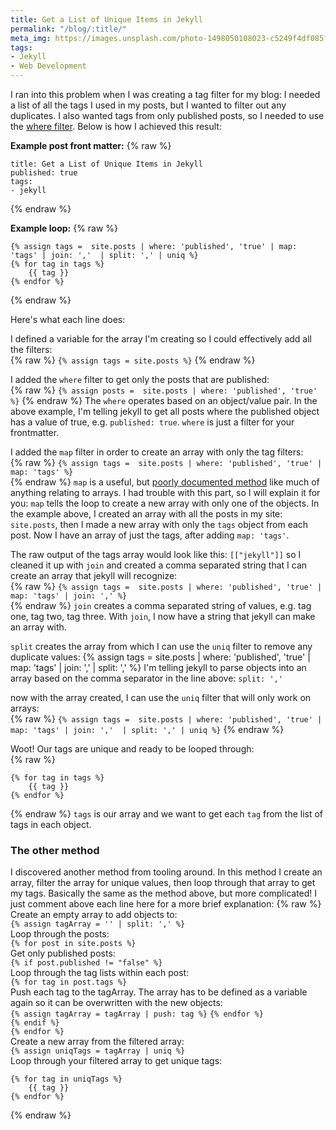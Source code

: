 ```yaml
---
title: Get a List of Unique Items in Jekyll
permalink: "/blog/:title/"
meta_img: https://images.unsplash.com/photo-1498050108023-c5249f4df085?ixid=MnwxMjA3fDB8MHxwaG90by1wYWdlfHx8fGVufDB8fHx8&ixlib=rb-1.2.1&auto=format&fit=crop&w=1052&q=80
tags:
- Jekyll
- Web Development
---
```


I ran into this problem when I was creating a tag filter for my blog: I needed a list of all the tags I used in my posts, but I wanted to filter out any duplicates. I also wanted tags from only published posts, so I needed to use the [where filter](https://www.siteleaf.com/blog/advanced-liquid-where/). Below is how I achieved this result:

**Example post front matter:**
{% raw %}
```
title: Get a List of Unique Items in Jekyll
published: true
tags:
- jekyll
```
{% endraw %}

**Example loop:**
{% raw %}
```
{% assign tags =  site.posts | where: 'published', 'true' | map: 'tags' | join: ','  | split: ',' | uniq %}
{% for tag in tags %}
    {{ tag }}
{% endfor %}
```
{% endraw %}

Here's what each line does:

I defined a variable for the array I'm creating so I could effectively add all the filters:  
{% raw %}
`{% assign tags = site.posts %}`
{% endraw %}

I added the `where` filter to get only the posts that are published:  
{% raw %}
`{% assign posts =  site.posts | where: 'published', 'true' %}`
{% endraw %}
The `where` operates based on an object/value pair. In the above example, I'm telling jekyll to get all posts where the published object has a value of true, e.g. `published: true`. `where` is just a filter for your frontmatter.

I added the `map` filter in order to create an array with only the tag filters:  
{% raw %}
`{% assign tags =  site.posts | where: 'published', 'true' | map: 'tags' %}`  
{% endraw %}
`map` is a useful, but [poorly documented method](https://shopify.github.io/liquid/filters/map/) like much of anything relating to arrays. I had trouble with this part, so I will explain it for you: `map` tells the loop to create a new array with only one of the objects. In the example above, I created an array with all the posts in my site: `site.posts`, then I made a new array with only the `tags` object from each post. Now I have an array of just the tags, after adding `map: 'tags'`.

The raw output of the tags array would look like this: `[["jekyll"]]` so I cleaned it up with `join` and created a comma separated string that I can create an array that jekyll will recognize:  
{% raw %}
`{% assign tags =  site.posts | where: 'published', 'true' | map: 'tags' | join: ',' %}`  
{% endraw %}
`join` creates a comma separated string of values, e.g. tag one, tag two, tag three. With `join`, I now have a string that jekyll can make an array with.

`split` creates the array from which I can use the `uniq` filter to remove any duplicate values:
{% assign tags =  site.posts | where: 'published', 'true' | map: 'tags' | join: ','  | split: ',' %}
I'm telling jekyll to parse objects into an array based on the comma separator in the line above: `split: ','`

now with the array created, I can use the `uniq` filter that will only work on arrays:  
{% raw %}
`{% assign tags =  site.posts | where: 'published', 'true' | map: 'tags' | join: ','  | split: ',' | uniq %}`
{% endraw %}

Woot! Our tags are unique and ready to be looped through:  
{% raw %}
```
{% for tag in tags %}
    {{ tag }}
{% endfor %}
```
{% endraw %}
`tags` is our array and we want to get each `tag` from the list of tags in each object.

### The other method

I discovered another method from tooling around. In this method I create an array, filter the array for unique values, then loop through that array to get my tags. Basically the same as the method above, but more complicated! I just comment above each line here for a more brief explanation:
{% raw %}
Create an empty array to add objects to:  
`{% assign tagArray = '' | split: ',' %}`  
Loop through the posts:  
`{% for post in site.posts %}`  
Get only published posts:  
`{% if post.published != "false" %}`  
    Loop through the tag lists within each post:  
    `{% for tag in post.tags %}`  
        Push each tag to the tagArray. The array has to be defined as a variable again so it can be overwritten with the new objects:    
        `{% assign tagArray = tagArray | push: tag %}`
    `{% endfor %}`  
 `{% endif %}`  
`{% endfor %}`  
Create a new array from the filtered array:  
`{% assign uniqTags = tagArray | uniq %}`  
Loop through your filtered array to get unique tags:
```
{% for tag in uniqTags %}
    {{ tag }}
{% endfor %}
```
{% endraw %}
